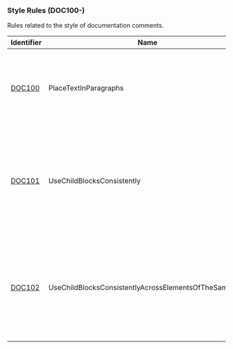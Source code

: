 ### Style Rules (DOC100-)

Rules related to the style of documentation comments.

Identifier | Name | Description
-----------|------|-------------
[DOC100](DOC100.md) | PlaceTextInParagraphs | A `<remarks>` or `<note>` documentation element contains content which is not wrapped in a block-level element.
[DOC101](DOC101.md) | UseChildBlocksConsistently | The documentation for the element contains some text which is wrapped in block-level elements, and other text which is written inline.
[DOC102](DOC102.md) | UseChildBlocksConsistentlyAcrossElementsOfTheSameKind | The documentation for the element contains inline text, but the documentation for a sibling element of the same kind uses block-level elements.
